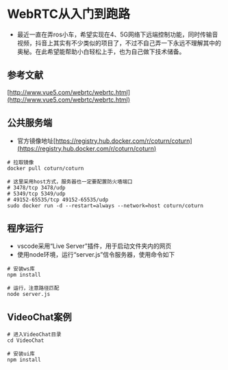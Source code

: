 # WebRTC从入门到跑路
* 最近一直在弄ros小车，希望实现在4、5G网络下远端控制功能，同时传输音视频，抖音上其实有不少类似的项目了，不过不自己弄一下永远不理解其中的奥秘。在此希望能帮助小白轻松上手，也为自己做下技术储备。

## 参考文献
[http://www.vue5.com/webrtc/webrtc.html](http://www.vue5.com/webrtc/webrtc.html)

## 公共服务端
* 官方镜像地址[https://registry.hub.docker.com/r/coturn/coturn](https://registry.hub.docker.com/r/coturn/coturn)
```shell
# 拉取镜像
docker pull coturn/coturn

# 这里采用host方式，服务器也一定要配置防火墙端口
# 3478/tcp 3478/udp
# 5349/tcp 5349/udp
# 49152-65535/tcp 49152-65535/udp
sudo docker run -d --restart=always --network=host coturn/coturn
```

## 程序运行
* vscode采用“Live Server”插件，用于启动文件夹内的网页
* 使用node环境，运行“server.js”信令服务器，使用命令如下
```shell
# 安装ws库
npm install

# 运行，注意路径匹配
node server.js
```

## VideoChat案例
```shell
# 进入VideoChat目录
cd VideoChat

# 安装ui库
npm install
```
